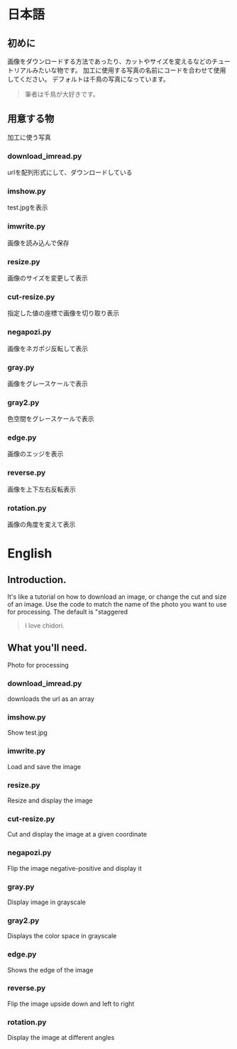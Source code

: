 # 日本語
## 初めに
画像をダウンロードする方法であったり、カットやサイズを変えるなどのチュートリアルみたいな物です。
加工に使用する写真の名前にコードを合わせて使用してください。
デフォルトは千鳥の写真になっています。
>筆者は千鳥が大好きです。

## 用意する物
加工に使う写真

### download_imread.py
urlを配列形式にして、ダウンロードしている
    
### imshow.py
test.jpgを表示

### imwrite.py
画像を読み込んで保存

### resize.py
画像のサイズを変更して表示

### cut-resize.py
指定した値の座標で画像を切り取り表示

### negapozi.py
画像をネガポジ反転して表示

### gray.py
画像をグレースケールで表示

### gray2.py
色空間をグレースケールで表示

### edge.py
画像のエッジを表示

### reverse.py
画像を上下左右反転表示

### rotation.py
画像の角度を変えて表示

# English
## Introduction.
It's like a tutorial on how to download an image, or change the cut and size of an image.
Use the code to match the name of the photo you want to use for processing.
The default is "staggered
>I love chidori.

## What you'll need.
Photo for processing

### download_imread.py
downloads the url as an array
    
### imshow.py
Show test.jpg

### imwrite.py
Load and save the image

### resize.py
Resize and display the image

### cut-resize.py
Cut and display the image at a given coordinate

### negapozi.py
Flip the image negative-positive and display it

### gray.py
Display image in grayscale

### gray2.py
Displays the color space in grayscale

### edge.py
Shows the edge of the image

### reverse.py
Flip the image upside down and left to right

### rotation.py
Display the image at different angles

